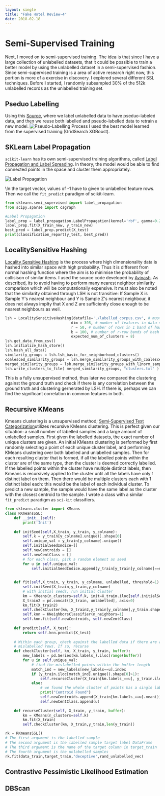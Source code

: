 ```yaml
---
layout: single
title: "Fake Hotel Review-4"
date: 2018-02-18
---
```


# Semi-Supervised Training
Next, I moved on to semi-supervised training. The idea is that since I have a large collection of unlabelled datasets, that it could be possible to train a better model by using the unlabelled dataset in a semi-supervised fashion. Since semi-supervised training is a area of active research right now, this portion is more of a exercise in discovery. I explored several different SSL techniques. Before I started, I randomly subsampled 30% of the 512k unlabelled records as the unlabelled training set. 

## Pseduo Labelling 
Using this [Source](https://datawhatnow.com/pseudo-labeling-semi-supervised-learning/), where we label unlabelled data to have pseduo-labeled data, and then we reuse both labelled and pseudo-labelled data to retrain a new model. 
![Pseudo-Labelling Process](https://i2.wp.com/datawhatnow.com/wp-content/uploads/2017/08/pseudo-labeling.png?resize=683%2C1024&ssl=1)
I used the best model learned from the supervised training (GridSearch XGBoost).

## SKLearn Label Propagation
```scikit-learn``` has its own semi-supervised training algorithms, called [Label Propagation and Label Spreading](http://scikit-learn.org/stable/modules/label_propagation.html). In theory, the model would be able to find connected points in the space and cluster them appropriately. 

![Label Propagation](http://scikit-learn.org/stable/_images/sphx_glr_plot_label_propagation_structure_0011.png)

\In the target vector, values of -1 have to given to unlabelled feature rows. Then we call the ```fit_predict``` paradigm of scikit-learn. 

```python
from sklearn.semi_supervised import label_propagation
from scipy.sparse import csgraph

#Label Propagation
label_prop = label_propagation.LabelPropagation(kernel='rbf', gamma=0.2, n_jobs=-1)
label_prop.fit(X_train_new, y_train_new)
best_pred = label_prop.predict(X_test)
print(classification_report(y_test, best_pred))
```


## LocalitySensitive Hashing
[Locality Sensitive Hashing](https://en.wikipedia.org/wiki/Locality-sensitive_hashing) is the process where high dimensionality data is hashed into similar space with high probability. Thus it is different from normal hashing function where the aim is to minimise the probability of collisison of similar items. I used the source code developed by [Avinash](https://engineering.purdue.edu/kak/distLSH/LocalitySensitiveHashing-1.0.1.html). As described, its to avoid having to perform many nearest neighbor similarity comparison which will be computationally expensive. It must also be noted that the similarity obtained through LSH is not transitive: If Sample X is Sample Y's nearest neighbour and Y is Sample Z's nearest neighbour, it does not always implty that X and Z are sufficiently close enough to be nearest neighbours as well. 

```python
lsh = LocalitySensitiveHashing(datafile='./labelled_corpus.csv', # must be a csv file
                              dim = 398, # number of features in data set
                              r = 50, # number of rows in 1 band of hash functions
                              b = 100, # number of r-row bands of hash functions
                              expected_num_of_clusters = 8)
lsh.get_data_from_csv()
lsh.initialize_hash_store()
lsh.hash_all_data()
similarity_groups = lsh.lsh_basic_for_neighborhood_clusters()
coalesced_similarity_groups = lsh.merge_similarity_groups_with_coalescence( similarity_groups )
merged_similarity_groups = lsh.merge_similarity_groups_with_l2norm_sample_based( coalesced_similarity_groups )
lsh.write_clusters_to_file( merged_similarity_groups, "clusters.txt" )
```
This is a fully unsupervised method, thus later we compared the clustering against the ground truth and check if there is any correlation between the ground truth and clustering gernerated by LSH. If there is, perhaps we can find the significant correlation in common features in both. 

## Recursive KMeans
Kmeans clustering is a unsupervised method; [Semi-Supervised Text Categorization](https://arxiv.org/ftp/arxiv/papers/1706/1706.07913.pdf)utilizes recursive KMeans clustering. This is perfect given our situation: a small number of labelled samples and a large amount of unlabelled samples. First given the labelled datasets, the exact number of unique clusters are given. An initial KMeans clustering is performed by first randomly selecting a point of each unique cluster label, and performing KMeans clustering over both labelled and unlabelled samples. Then for each resulting cluster that is formed, if all the labelled points within the cluster are of the same type, then the cluster is deemed correctly labelled. If the labelled points within the cluster have multiple distinct labels, then Kmeans is recursively applied to the cluster until all the labels have only 1 distinct label on them. Then there would be multiple clusters each with 1 distinct label each: this would be the label of each individual cluster. To predict a new sample, the sample would have the same label as the cluster with the closest centroid to the sample. I wrote a class with a similar ```fit_predict``` paradigm as ```sci-kit``` classifiers.

```python
from sklearn.cluster import KMeans
class RKmeansSSL:
    def __init__(self):
        print('Init')
        
    def initSeed(self,X_train, y_train, y_colname):
        self.k = y_train[y_colname].unique().shape[0]
        self.unique_val = y_train[y_colname].unique()
        self.initialSeedIndice=[]
        self.newCentroids = []
        self.newCentClass = []
        # for each class, pick a random element as seed
        for u in self.unique_val:
            self.initialSeedIndice.append(y_train[y_train[y_colname]==u].sample(n=1).index[0])
        
    
    def fit(self,X_train, y_train, y_colname, unlabelled, threshold=1):
        self.initSeed(X_train,y_train,y_colname)
        # with initial seeds, run initial Cluster
        km = KMeans(n_clusters=self.k, init=X_train.iloc[self.initialSeedIndice])
        X_train2 = pd.concat([X_train, unlabelled], axis=0)
        km.fit(X_train2)
        self.checkCluster(km, X_train2,y_train[y_colname],y_train.shape[0])
        self.knn = KNeighborsClassifier(n_neighbors=1)
        self.knn.fit(self.newCentroids, self.newCentClass)
    
    def predict(self, X_test):
        return self.knn.predict(X_test)
    
    # Within each group, check against the labelled data if there are any 
    # mislabelled rows. If so, recurse
    def checkCluster(self, km, X_train, y_train, buffer):
        new_labels = pd.Series(km.labels_).iloc[range(buffer)]
        for u in self.unique_val:
            # find the mislabelled points within the buffer length
            match_ind = new_labels[new_labels==u].index
            if (y_train.iloc[match_ind].unique().shape[0]>1):
                self.recurseCluster(X_train[km.labels_==u], y_train.iloc[match_ind],len(y_train.iloc[match_ind]))
            else:
                # we found the whole cluster of points has a single label, therefore we save it as a new centroid
                print("Centroid Found")
                self.newCentroids.append(X_train[km.labels_==u].mean())
                self.newCentClass.append(u)
    
    def recurseCluster(self, X_train, y_train, buffer):
        km = KMeans(n_clusters=self.k)
        km.fit(X_train)
        self.checkCluster(km, X_train,y_train,len(y_train))

rk = RKmeansSSL()
# The first argument is the labelled sample
# The second argument is the labelled sample target label DataFrame
# The third argument is the name of the target column in target_train
# The fourth argument is the unlabelled samples
rk.fit(data_train,target_train,'deceptive',rand_unlabelled_vec)
```

## Contrastive Pessimistic Likelihood Estimation





## DBScan 